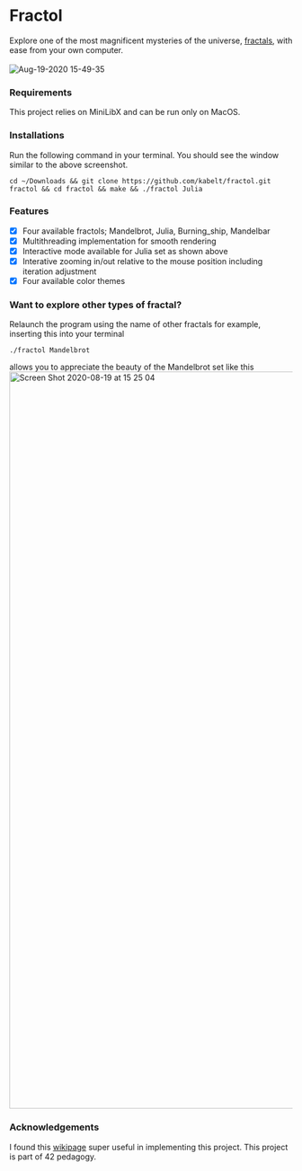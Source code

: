 # Fractol
Explore one of the most magnificent mysteries of the universe, [fractals](https://en.wikipedia.org/wiki/Fractal), with ease from your own computer.\
\
![Aug-19-2020 15-49-35](https://user-images.githubusercontent.com/49394144/90613514-ac4a9580-e233-11ea-9b93-63ff9bdbe764.gif)
### Requirements
This project relies on MiniLibX and can be run only on MacOS.
### Installations
Run the following command in your terminal. You should see the window similar to the above screenshot.
```shell
cd ~/Downloads && git clone https://github.com/kabelt/fractol.git fractol && cd fractol && make && ./fractol Julia
```
### Features
- [x] Four available fractols; Mandelbrot, Julia, Burning_ship, Mandelbar
- [x] Multithreading implementation for smooth rendering
- [x] Interactive mode available for Julia set as shown above
- [x] Interative zooming in/out relative to the mouse position including iteration adjustment
- [x] Four available color themes

### Want to explore other types of fractal?
Relaunch the program using the name of other fractals for example, inserting this into your terminal
```shell
./fractol Mandelbrot
```
allows you to appreciate the beauty of the Mandelbrot set like this\
<img width="1312" alt="Screen Shot 2020-08-19 at 15 25 04" src="https://user-images.githubusercontent.com/49394144/90610840-31cc4680-e230-11ea-8024-a8b049d013a2.png">
### Acknowledgements
I found this [wikipage](https://github.com/VBrazhnik/FdF/wiki) super useful in implementing this project.
This project is part of 42 pedagogy.
